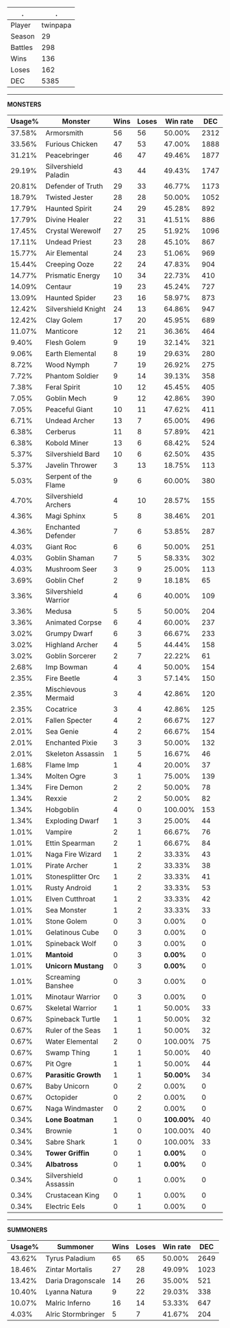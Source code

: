 .|.
|-|-
Player|twinpapa
Season|29
Battles|298
Wins|136
Loses|162
DEC|5385

---
**MONSTERS**

Usage%|Monster|Wins|Loses|Win rate|DEC|
-|-|-|-|-|-|
37.58%|Armorsmith|56|56|50.00%|2312|
33.56%|Furious Chicken|47|53|47.00%|1888|
31.21%|Peacebringer|46|47|49.46%|1877|
29.19%|Silvershield Paladin|43|44|49.43%|1747|
20.81%|Defender of Truth|29|33|46.77%|1173|
18.79%|Twisted Jester|28|28|50.00%|1052|
17.79%|Haunted Spirit|24|29|45.28%|892|
17.79%|Divine Healer|22|31|41.51%|886|
17.45%|Crystal Werewolf|27|25|51.92%|1096|
17.11%|Undead Priest|23|28|45.10%|867|
15.77%|Air Elemental|24|23|51.06%|969|
15.44%|Creeping Ooze|22|24|47.83%|904|
14.77%|Prismatic Energy|10|34|22.73%|410|
14.09%|Centaur|19|23|45.24%|727|
13.09%|Haunted Spider|23|16|58.97%|873|
12.42%|Silvershield Knight|24|13|64.86%|947|
12.42%|Clay Golem|17|20|45.95%|689|
11.07%|Manticore|12|21|36.36%|464|
9.40%|Flesh Golem|9|19|32.14%|321|
9.06%|Earth Elemental|8|19|29.63%|280|
8.72%|Wood Nymph|7|19|26.92%|275|
7.72%|Phantom Soldier|9|14|39.13%|358|
7.38%|Feral Spirit|10|12|45.45%|405|
7.05%|Goblin Mech|9|12|42.86%|390|
7.05%|Peaceful Giant|10|11|47.62%|411|
6.71%|Undead Archer|13|7|65.00%|496|
6.38%|Cerberus|11|8|57.89%|421|
6.38%|Kobold Miner|13|6|68.42%|524|
5.37%|Silvershield Bard|10|6|62.50%|435|
5.37%|Javelin Thrower|3|13|18.75%|113|
5.03%|Serpent of the Flame|9|6|60.00%|380|
4.70%|Silvershield Archers|4|10|28.57%|155|
4.36%|Magi Sphinx|5|8|38.46%|201|
4.36%|Enchanted Defender|7|6|53.85%|287|
4.03%|Giant Roc|6|6|50.00%|251|
4.03%|Goblin Shaman|7|5|58.33%|302|
4.03%|Mushroom Seer|3|9|25.00%|113|
3.69%|Goblin Chef|2|9|18.18%|65|
3.36%|Silvershield Warrior|4|6|40.00%|109|
3.36%|Medusa|5|5|50.00%|204|
3.36%|Animated Corpse|6|4|60.00%|237|
3.02%|Grumpy Dwarf|6|3|66.67%|233|
3.02%|Highland Archer|4|5|44.44%|158|
3.02%|Goblin Sorcerer|2|7|22.22%|61|
2.68%|Imp Bowman|4|4|50.00%|154|
2.35%|Fire Beetle|4|3|57.14%|150|
2.35%|Mischievous Mermaid|3|4|42.86%|120|
2.35%|Cocatrice|3|4|42.86%|125|
2.01%|Fallen Specter|4|2|66.67%|127|
2.01%|Sea Genie|4|2|66.67%|154|
2.01%|Enchanted Pixie|3|3|50.00%|132|
2.01%|Skeleton Assassin|1|5|16.67%|46|
1.68%|Flame Imp|1|4|20.00%|37|
1.34%|Molten Ogre|3|1|75.00%|139|
1.34%|Fire Demon|2|2|50.00%|78|
1.34%|Rexxie|2|2|50.00%|82|
1.34%|Hobgoblin|4|0|100.00%|153|
1.34%|Exploding Dwarf|1|3|25.00%|44|
1.01%|Vampire|2|1|66.67%|76|
1.01%|Ettin Spearman|2|1|66.67%|84|
1.01%|Naga Fire Wizard|1|2|33.33%|43|
1.01%|Pirate Archer|1|2|33.33%|38|
1.01%|Stonesplitter Orc|1|2|33.33%|41|
1.01%|Rusty Android|1|2|33.33%|53|
1.01%|Elven Cutthroat|1|2|33.33%|42|
1.01%|Sea Monster|1|2|33.33%|33|
1.01%|Stone Golem|0|3|0.00%|0|
1.01%|Gelatinous Cube|0|3|0.00%|0|
1.01%|Spineback Wolf|0|3|0.00%|0|
1.01%|**Mantoid**|0|3|**0.00%**|0|
1.01%|**Unicorn Mustang**|0|3|**0.00%**|0|
1.01%|Screaming Banshee|0|3|0.00%|0|
1.01%|Minotaur Warrior|0|3|0.00%|0|
0.67%|Skeletal Warrior|1|1|50.00%|33|
0.67%|Spineback Turtle|1|1|50.00%|32|
0.67%|Ruler of the Seas|1|1|50.00%|32|
0.67%|Water Elemental|2|0|100.00%|75|
0.67%|Swamp Thing|1|1|50.00%|40|
0.67%|Pit Ogre|1|1|50.00%|44|
0.67%|**Parasitic Growth**|1|1|**50.00%**|34|
0.67%|Baby Unicorn|0|2|0.00%|0|
0.67%|Octopider|0|2|0.00%|0|
0.67%|Naga Windmaster|0|2|0.00%|0|
0.34%|**Lone Boatman**|1|0|**100.00%**|40|
0.34%|Brownie|1|0|100.00%|40|
0.34%|Sabre Shark|1|0|100.00%|33|
0.34%|**Tower Griffin**|0|1|**0.00%**|0|
0.34%|**Albatross**|0|1|**0.00%**|0|
0.34%|Silvershield Assassin|0|1|0.00%|0|
0.34%|Crustacean King|0|1|0.00%|0|
0.34%|Electric Eels|0|1|0.00%|0|

---
**SUMMONERS**

Usage%|Summoner|Wins|Loses|Win rate|DEC|
-|-|-|-|-|-|
43.62%|Tyrus Paladium|65|65|50.00%|2649|
18.46%|Zintar Mortalis|27|28|49.09%|1023|
13.42%|Daria Dragonscale|14|26|35.00%|521|
10.40%|Lyanna Natura|9|22|29.03%|338|
10.07%|Malric Inferno|16|14|53.33%|647|
4.03%|Alric Stormbringer|5|7|41.67%|204|
